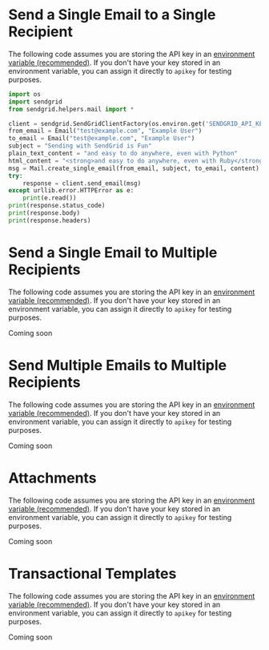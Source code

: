 # Send a Single Email to a Single Recipient

The following code assumes you are storing the API key in an [environment variable (recommended)](https://github.com/sendgrid/sendgrid-python/blob/master/TROUBLESHOOTING.md#environment). If you don't have your key stored in an environment variable, you can assign it directly to `apikey` for testing purposes.

```python
import os
import sendgrid
from sendgrid.helpers.mail import *

client = sendgrid.SendGridClientFactory(os.environ.get('SENDGRID_API_KEY'))
from_email = Email("test@example.com", "Example User")
to_email = Email("test@example.com", "Example User")
subject = "Sending with SendGrid is Fun"
plain_text_content = "and easy to do anywhere, even with Python"
html_content = "<strong>and easy to do anywhere, even with Ruby</strong>"
msg = Mail.create_single_email(from_email, subject, to_email, content)
try:
    response = client.send_email(msg)
except urllib.error.HTTPError as e:
    print(e.read())
print(response.status_code)
print(response.body)
print(response.headers)
```

# Send a Single Email to Multiple Recipients

The following code assumes you are storing the API key in an [environment variable (recommended)](https://github.com/sendgrid/sendgrid-python/blob/master/TROUBLESHOOTING.md#environment). If you don't have your key stored in an environment variable, you can assign it directly to `apikey` for testing purposes.

Coming soon

# Send Multiple Emails to Multiple Recipients

The following code assumes you are storing the API key in an [environment variable (recommended)](https://github.com/sendgrid/sendgrid-python/blob/master/TROUBLESHOOTING.md#environment). If you don't have your key stored in an environment variable, you can assign it directly to `apikey` for testing purposes.

Coming soon

# Attachments

The following code assumes you are storing the API key in an [environment variable (recommended)](https://github.com/sendgrid/sendgrid-python/blob/master/TROUBLESHOOTING.md#environment). If you don't have your key stored in an environment variable, you can assign it directly to `apikey` for testing purposes.

Coming soon

# Transactional Templates

The following code assumes you are storing the API key in an [environment variable (recommended)](https://github.com/sendgrid/sendgrid-python/blob/master/TROUBLESHOOTING.md#environment). If you don't have your key stored in an environment variable, you can assign it directly to `apikey` for testing purposes.

Coming soon
